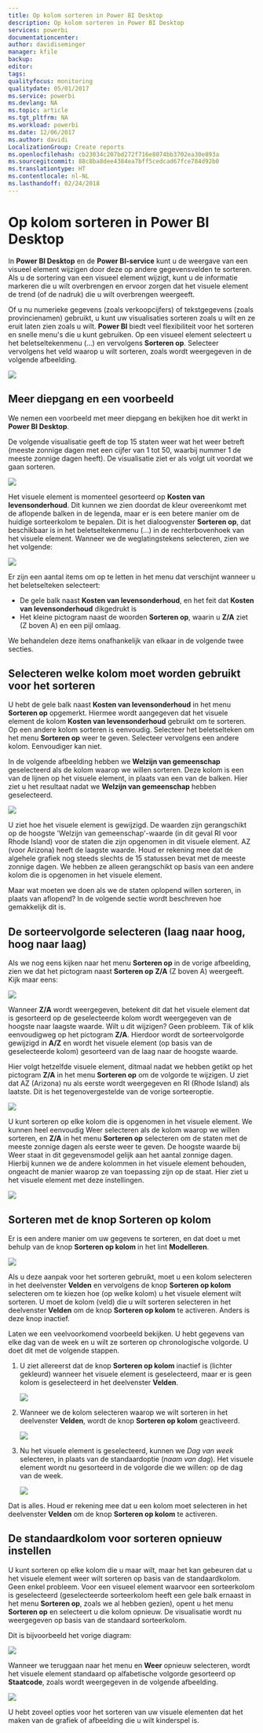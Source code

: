 ```yaml
---
title: Op kolom sorteren in Power BI Desktop
description: Op kolom sorteren in Power BI Desktop
services: powerbi
documentationcenter: 
author: davidiseminger
manager: kfile
backup: 
editor: 
tags: 
qualityfocus: monitoring
qualitydate: 05/01/2017
ms.service: powerbi
ms.devlang: NA
ms.topic: article
ms.tgt_pltfrm: NA
ms.workload: powerbi
ms.date: 12/06/2017
ms.author: davidi
LocalizationGroup: Create reports
ms.openlocfilehash: cb23034c207bd272f716e8074bb3702ea30e893a
ms.sourcegitcommit: 88c8ba8dee4384ea7bff5cedcad67fce784d92b0
ms.translationtype: HT
ms.contentlocale: nl-NL
ms.lasthandoff: 02/24/2018
---
```

# <a name="sort-by-column-in-power-bi-desktop"></a>Op kolom sorteren in Power BI Desktop
In **Power BI Desktop** en de **Power BI-service** kunt u de weergave van een visueel element wijzigen door deze op andere gegevensvelden te sorteren. Als u de sortering van een visueel element wijzigt, kunt u de informatie markeren die u wilt overbrengen en ervoor zorgen dat het visuele element de trend (of de nadruk) die u wilt overbrengen weergeeft.

Of u nu numerieke gegevens (zoals verkoopcijfers) of tekstgegevens (zoals provincienamen) gebruikt, u kunt uw visualisaties sorteren zoals u wilt en ze eruit laten zien zoals u wilt.  **Power BI** biedt veel flexibiliteit voor het sorteren en snelle menu's die u kunt gebruiken. Op een visueel element selecteert u het beletseltekenmenu (...) en vervolgens **Sorteren op**. Selecteer vervolgens het veld waarop u wilt sorteren, zoals wordt weergegeven in de volgende afbeelding.

![](media/desktop-sort-by-column/sortbycolumn_2.png)

## <a name="more-depth-and-an-example"></a>Meer diepgang en een voorbeeld
We nemen een voorbeeld met meer diepgang en bekijken hoe dit werkt in **Power BI Desktop**.

De volgende visualisatie geeft de top 15 staten weer wat het weer betreft (meeste zonnige dagen met een cijfer van 1 tot 50, waarbij nummer 1 de meeste zonnige dagen heeft). De visualisatie ziet er als volgt uit voordat we gaan sorteren.

![](media/desktop-sort-by-column/sortbycolumn_1.png)

Het visuele element is momenteel gesorteerd op **Kosten van levensonderhoud**. Dit kunnen we zien doordat de kleur overeenkomt met de aflopende balken in de legenda, maar er is een betere manier om de huidige sorteerkolom te bepalen. Dit is het dialoogvenster **Sorteren op**, dat beschikbaar is in het beletseltekenmenu (...) in de rechterbovenhoek van het visuele element. Wanneer we de weglatingstekens selecteren, zien we het volgende:

![](media/desktop-sort-by-column/sortbycolumn_2.png)

Er zijn een aantal items om op te letten in het menu dat verschijnt wanneer u het beletselteken selecteert:

* De gele balk naast **Kosten van levensonderhoud**, en het feit dat **Kosten van levensonderhoud** dikgedrukt is
* Het kleine pictogram naast de woorden **Sorteren op**, waarin u **Z/A** ziet (Z boven A) en een pijl omlaag.

We behandelen deze items onafhankelijk van elkaar in de volgende twee secties.

## <a name="selecting-which-column-to-use-for-sorting"></a>Selecteren welke kolom moet worden gebruikt voor het sorteren
U hebt de gele balk naast **Kosten van levensonderhoud** in het menu **Sorteren op** opgemerkt. Hiermee wordt aangegeven dat het visuele element de kolom **Kosten van levensonderhoud** gebruikt om te sorteren. Op een andere kolom sorteren is eenvoudig. Selecteer het beletselteken om het menu **Sorteren op** weer te geven. Selecteer vervolgens een andere kolom. Eenvoudiger kan niet.

In de volgende afbeelding hebben we **Welzijn van gemeenschap** geselecteerd als de kolom waarop we willen sorteren. Deze kolom is een van de lijnen op het visuele element, in plaats van een van de balken. Hier ziet u het resultaat nadat we **Welzijn van gemeenschap** hebben geselecteerd.

![](media/desktop-sort-by-column/sortbycolumn_3.png)

U ziet hoe het visuele element is gewijzigd. De waarden zijn gerangschikt op de hoogste 'Welzijn van gemeenschap'-waarde (in dit geval RI voor Rhode Island) voor de staten die zijn opgenomen in dit visuele element. AZ (voor Arizona) heeft de laagste waarde. Houd er rekening mee dat de algehele grafiek nog steeds slechts de 15 statussen bevat met de meeste zonnige dagen. We hebben ze alleen gerangschikt op basis van een andere kolom die is opgenomen in het visuele element.

Maar wat moeten we doen als we de staten oplopend willen sorteren, in plaats van aflopend? In de volgende sectie wordt beschreven hoe gemakkelijk dit is.

## <a name="selecting-the-sort-order---smallest-to-largest-largest-to-smallest"></a>De sorteervolgorde selecteren (laag naar hoog, hoog naar laag)
Als we nog eens kijken naar het menu **Sorteren op** in de vorige afbeelding, zien we dat het pictogram naast **Sorteren op** **Z/A** (Z boven A) weergeeft. Kijk maar eens:

![](media/desktop-sort-by-column/sortbycolumn_4.png)

Wanneer **Z/A** wordt weergegeven, betekent dit dat het visuele element dat is gesorteerd op de geselecteerde kolom wordt weergegeven van de hoogste naar laagste waarde. Wilt u dit wijzigen? Geen probleem. Tik of klik eenvoudigweg op het pictogram **Z/A**. Hierdoor wordt de sorteervolgorde gewijzigd in **A/Z** en wordt het visuele element (op basis van de geselecteerde kolom) gesorteerd van de laag naar de hoogste waarde.

Hier volgt hetzelfde visuele element, ditmaal nadat we hebben getikt op het pictogram **Z/A** in het menu **Sorteren op** om de volgorde te wijzigen. U ziet dat AZ (Arizona) nu als eerste wordt weergegeven en RI (Rhode Island) als laatste. Dit is het tegenovergestelde van de vorige sorteeroptie.

![](media/desktop-sort-by-column/sortbycolumn_5.png)

U kunt sorteren op elke kolom die is opgenomen in het visuele element. We kunnen heel eenvoudig Weer selecteren als de kolom waarop we willen sorteren, en **Z/A** in het menu **Sorteren op** selecteren om de staten met de meeste zonnige dagen als eerste weer te geven. De hoogste waarde bij Weer staat in dit gegevensmodel gelijk aan het aantal zonnige dagen. Hierbij kunnen we de andere kolommen in het visuele element behouden, ongeacht de manier waarop ze van toepassing zijn op de staat. Hier ziet u het visuele element met deze instellingen.

![](media/desktop-sort-by-column/sortbycolumn_6.png)

## <a name="sort-using-the-sort-by-column-button"></a>Sorteren met de knop Sorteren op kolom
Er is een andere manier om uw gegevens te sorteren, en dat doet u met behulp van de knop **Sorteren op kolom** in het lint **Modelleren**.

![](media/desktop-sort-by-column/sortbycolumn_8.png)

Als u deze aanpak voor het sorteren gebruikt, moet u een kolom selecteren in het deelvenster **Velden** en vervolgens de knop **Sorteren op kolom** selecteren om te kiezen hoe (op welke kolom) u het visuele element wilt sorteren. U moet de kolom (veld) die u wilt sorteren selecteren in het deelvenster **Velden** om de knop **Sorteren op kolom** te activeren. Anders is deze knop inactief.

Laten we een veelvoorkomend voorbeeld bekijken. U hebt gegevens van elke dag van de week en u wilt ze sorteren op chronologische volgorde. U doet dit met de volgende stappen.

1. U ziet allereerst dat de knop **Sorteren op kolom** inactief is (lichter gekleurd) wanneer het visuele element is geselecteerd, maar er is geen kolom is geselecteerd in het deelvenster **Velden**.
   
   ![](media/desktop-sort-by-column/sortbycolumn_9a.png)
2. Wanneer we de kolom selecteren waarop we wilt sorteren in het deelvenster **Velden**, wordt de knop **Sorteren op kolom** geactiveerd.
   
   ![](media/desktop-sort-by-column/sortbycolumn_10.png)
3. Nu het visuele element is geselecteerd, kunnen we *Dag van week* selecteren, in plaats van de standaardoptie (*naam van dag*). Het visuele element wordt nu gesorteerd in de volgorde die we willen: op de dag van de week.
   
   ![](media/desktop-sort-by-column/sortbycolumn_11.png)

Dat is alles. Houd er rekening mee dat u een kolom moet selecteren in het deelvenster **Velden** om de knop **Sorteren op kolom** te activeren.

## <a name="getting-back-to-default-column-for-sorting"></a>De standaardkolom voor sorteren opnieuw instellen
U kunt sorteren op elke kolom die u maar wilt, maar het kan gebeuren dat u het visuele element weer wilt sorteren op basis van de standaardkolom. Geen enkel probleem. Voor een visueel element waarvoor een sorteerkolom is geselecteerd (geselecteerde sorteerkolom heeft een gele balk ernaast in het menu **Sorteren op**, zoals we al hebben gezien), opent u het menu **Sorteren op** en selecteert u die kolom opnieuw. De visualisatie wordt nu weergegeven op basis van de standaard sorteerkolom.

Dit is bijvoorbeeld het vorige diagram:

![](media/desktop-sort-by-column/sortbycolumn_6.png)

Wanneer we teruggaan naar het menu en **Weer** opnieuw selecteren, wordt het visuele element standaard op alfabetische volgorde gesorteerd op **Staatcode**, zoals wordt weergegeven in de volgende afbeelding.

![](media/desktop-sort-by-column/sortbycolumn_7.png)

U hebt zoveel opties voor het sorteren van uw visuele elementen dat het maken van de grafiek of afbeelding die u wilt kinderspel is.

